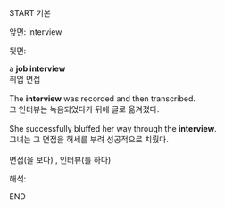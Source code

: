 START
기본

앞면:
interview


뒷면:
<div>a <b>job interview</b> </div><div>취업 면접</div><div><br></div><div><div>The <strong>interview</strong> was recorded and then transcribed. </div><div><div>그 인터뷰는 녹음되었다가 뒤에 글로 옮겨졌다.</div></div></div><div><br></div><div><div>She successfully bluffed her way through the <strong>interview</strong>. </div><div><div>그녀는 그 면접을 허세를 부려 성공적으로 치뤘다.</div></div></div><div><br></div><div>면접(을 보다) , 인터뷰(를 하다)</div>


해석:
<!--ID: 1746614454124-->
END